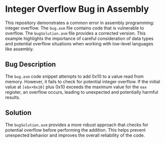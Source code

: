 # Integer Overflow Bug in Assembly

This repository demonstrates a common error in assembly programming: integer overflow.  The `bug.asm` file contains code that is vulnerable to overflow. The `bugSolution.asm` file provides a corrected version. This example highlights the importance of careful consideration of data types and potential overflow situations when working with low-level languages like assembly. 

## Bug Description
The `bug.asm` code snippet attempts to add 0x10 to a value read from memory. However, it fails to check for potential integer overflow.  If the initial value at `[ebx+0x10]` plus 0x10 exceeds the maximum value for the `eax` register, an overflow occurs, leading to unexpected and potentially harmful results.

## Solution
The `bugSolution.asm` provides a more robust approach that checks for potential overflow before performing the addition. This helps prevent unexpected behavior and improves the overall reliability of the code.